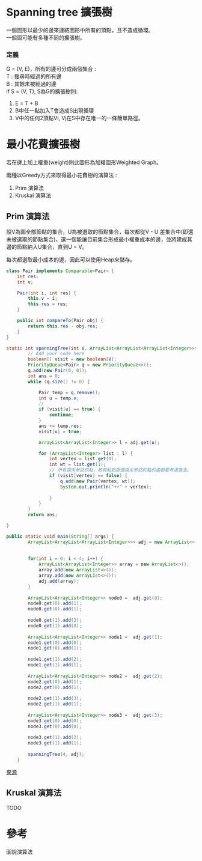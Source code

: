 # Spanning tree 擴張樹
一個圖形以最少的邊來連結圖形中所有的頂點，且不造成循環。  
一個圖可能有多種不同的擴張樹。

### 定義
G = (V, E)，所有的邊可分成兩個集合 :  
T : 搜尋時經過的所有邊  
B : 其餘未被經過的邊  
if S = (V, T), S為G的擴張樹則:  
1. E = T + B
2. B中任一點加入T會造成S出現循環
3. V中的任何2頂點Vi, Vj在S中存在唯一的一條簡單路徑。

# 最小花費擴張樹
若在邊上加上權重(weight)則此圖形為加權圖形Weighted Graph。   

兩種以Greedy方式來取得最小花費樹的演算法 :
1. Prim 演算法
2. Kruskal 演算法

## Prim 演算法
設V為圖全部節點的集合，U為被選取的節點集合，每次都從V - U 差集合中(即還未被選取的節點集合)，選一個能讓目前集合形成最小權重成本的邊，並將建成其邊的節點納入U集合，直到U = V。  

每次都選取最小成本的邊，因此可以使用Heap來儲存。

```java
class Pair implements Comparable<Pair> {
	int res;
	int v;

	Pair(int i, int res) {
		this.v = i;
		this.res = res;
	}

	public int compareTo(Pair obj) {
		return this.res - obj.res;
	}
}

static int spanningTree(int V, ArrayList<ArrayList<ArrayList<Integer>>> adj) {
		// Add your code here
		boolean[] visit = new boolean[V];
		PriorityQueue<Pair> q = new PriorityQueue<>();
		q.add(new Pair(0, 0));
		int ans = 0;
		while (q.size() != 0) {

			Pair temp = q.remove();
			int u = temp.v;
            // 
			if (visit[u] == true) {
				continue;
			}
			ans += temp.res;
			visit[u] = true;

			ArrayList<ArrayList<Integer>> l = adj.get(u);

			for (ArrayList<Integer> list : l) {
				int vertex = list.get(0);
				int wt = list.get(1);
				// 所有還未參訪的點，若有點到那個還未參訪的點的邊都要考慮進去。
				if (visit[vertex] == false) {
					q.add(new Pair(vertex, wt));
					System.out.println("++" + vertex);
					
				}
			}
		}
		return ans;

}

public static void main(String[] args) {
		ArrayList<ArrayList<ArrayList<Integer>>> adj = new ArrayList<>();
		
		
		for(int i = 0; i < 4; i++) {
			ArrayList<ArrayList<Integer>> array = new ArrayList<>();
			array.add(new ArrayList<>());
			array.add(new ArrayList<>());
			adj.add(array);
		}
		
		ArrayList<ArrayList<Integer>> node0 =  adj.get(0);
		node0.get(0).add(1);
		node0.get(0).add(1);
		
		node0.get(1).add(3);
		node0.get(1).add(8);
		
		ArrayList<ArrayList<Integer>> node1 =  adj.get(1);
		node1.get(0).add(0);
		node1.get(0).add(1);
		
		node1.get(1).add(2);
		node1.get(1).add(1);
		
		ArrayList<ArrayList<Integer>> node2 =  adj.get(2);
		node2.get(0).add(1);
		node2.get(0).add(1);
		
		node2.get(1).add(3);
		node2.get(1).add(1);
		
		ArrayList<ArrayList<Integer>> node3 =  adj.get(3);
		node3.get(0).add(0);
		node3.get(0).add(8);
		
		node3.get(1).add(2);
		node3.get(1).add(1);
		
		spanningTree(4, adj);
	}
```
[來源](https://practice.geeksforgeeks.org/problems/minimum-spanning-tree/1#)


## Kruskal 演算法
TODO

# 參考
圖說演算法